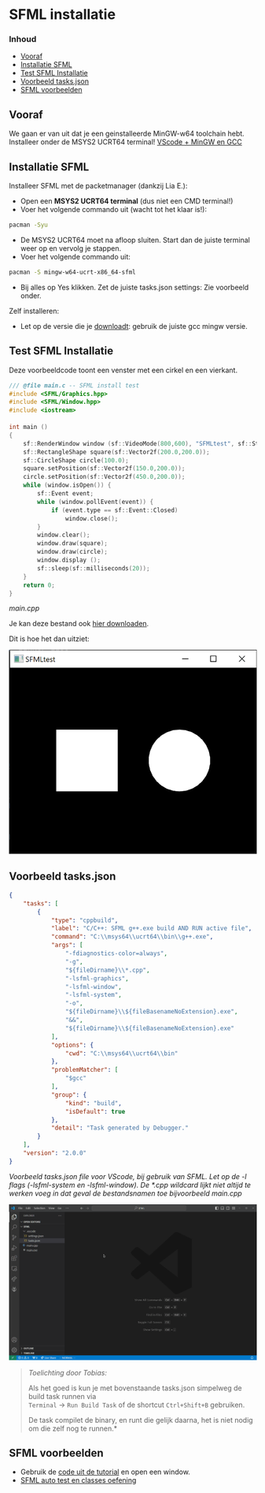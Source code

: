 # SFML installatie[](title-id) <!-- omit in toc -->

### Inhoud[](toc-id) <!-- omit in toc -->

- [Vooraf](#vooraf)
- [Installatie SFML](#installatie-sfml)
- [Test SFML Installatie](#test-sfml-installatie)
- [Voorbeeld tasks.json](#voorbeeld-tasksjson)
- [SFML voorbeelden](#sfml-voorbeelden)

## Vooraf

We gaan er van uit dat je een geinstalleerde MinGW-w64 toolchain hebt. Installeer onder de MSYS2 UCRT64 terminal!
[VScode + MinGW en GCC](https://code.visualstudio.com/docs/cpp/config-mingw)

## Installatie SFML

Installeer SFML met de packetmanager (dankzij Lia E.):

- Open een **MSYS2 UCRT64 terminal** (dus niet een CMD terminal!)
- Voer het volgende commando uit (wacht tot het klaar is!):

```bash
pacman -Syu
```

- De MSYS2 UCRT64 moet na afloop sluiten. Start dan de juiste terminal weer op en vervolg je stappen.
- Voer het volgende commando uit:

```bash
pacman -S mingw-w64-ucrt-x86_64-sfml
```

- Bij alles op Yes klikken.
Zet de juiste tasks.json settings:
Zie voorbeeld onder.

Zelf installeren:

- Let op de versie die je [downloadt](https://www.sfml-dev.org/download/sfml/2.5.1/): gebruik de juiste gcc mingw versie.

## Test SFML Installatie

Deze voorbeeldcode toont een venster met een cirkel en een vierkant.

```cpp
/// @file main.c -- SFML install test
#include <SFML/Graphics.hpp>
#include <SFML/Window.hpp>
#include <iostream>

int main ()
{
    sf::RenderWindow window (sf::VideoMode(800,600), "SFMLtest", sf::Style::Default, sf::ContextSettings(0, 0, 2));
    sf::RectangleShape square(sf::Vector2f(200.0,200.0));
    sf::CircleShape circle(100.0);
    square.setPosition(sf::Vector2f(150.0,200.0));
    circle.setPosition(sf::Vector2f(450.0,200.0));
    while (window.isOpen()) {
        sf::Event event;
        while (window.pollEvent(event)) {
            if (event.type == sf::Event::Closed)
                window.close();
        }
        window.clear();
        window.draw(square);
        window.draw(circle);
        window.display ();
        sf::sleep(sf::milliseconds(20));
    }
    return 0;
}
```

*main.cpp*

Je kan deze bestand ook [hier downloaden](./test_sfml_installatie.cpp).

Dit is hoe het dan uitziet:

![test_sfml_installatie](./img/test_sfml_installatie.png)

## Voorbeeld tasks.json

```json
{
    "tasks": [
        {
            "type": "cppbuild",
            "label": "C/C++: SFML g++.exe build AND RUN active file",
            "command": "C:\\msys64\\ucrt64\\bin\\g++.exe",
            "args": [
                "-fdiagnostics-color=always",
                "-g",
                "${fileDirname}\\*.cpp",
                "-lsfml-graphics",
                "-lsfml-window",
                "-lsfml-system",
                "-o",
                "${fileDirname}\\${fileBasenameNoExtension}.exe",
                "&&",
                "${fileDirname}\\${fileBasenameNoExtension}.exe"
            ],
            "options": {
                "cwd": "C:\\msys64\\ucrt64\\bin"
            },
            "problemMatcher": [
                "$gcc"
            ],
            "group": {
                "kind": "build",
                "isDefault": true
            },
            "detail": "Task generated by Debugger."
        }
    ],
    "version": "2.0.0"
}
```

*Voorbeeld tasks.json file voor VScode, bij gebruik van SFML. Let op de -l flags (-lsfml-system en -lsfml-window). De \*.cpp wildcard lijkt niet altijd te werken voeg in dat geval de bestandsnamen toe bijvoorbeeld main.cpp*

![Uitleg van Tobias](./img/uitleg_toob01.png)
> *Toelichting door Tobias:*
>
> Als het goed is kun je met bovenstaande tasks.json simpelweg de build task runnen via  
> `Terminal` -> `Run Build Task` of de shortcut `Ctrl+Shift+B` gebruiken.
>
> De task compilet de binary, en runt die gelijk daarna, het is niet nodig om die zelf nog te runnen.*

## SFML voorbeelden

- Gebruik de [code uit de tutorial](https://www.sfml-dev.org/tutorials/2.6/window-window.php) en open een window.
- [SFML auto test en classes oefening](../inrichten-ontwikkelomgeving/sfml_auto_test/README.md)
